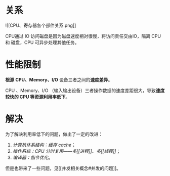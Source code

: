 # 关系
![[CPU、寄存器各个部件关系.png]]

CPU通过 IO 访问磁盘是因为磁盘速度相对很慢，将访问责任交由IO，隔离 CPU 和 磁盘，CPU 可异步处理其他任务。

# 性能限制
 **根源**
 **CPU、Memory、I/O** 设备三者之间的**速度差异**。

CPU 、Memory、I/O （输入输出设备）三者操作数据的速度差距很大，导致**速度较快的 CPU 等资源利用率低下**。

# 解决
为了解决利用率低下的问题，做出了一定的改进：
1. *计算机体系结构：缓存 cache*；
2. *操作系统：CPU 分时复用——多[[进程]]、多[[线程]]*；
3. *编译器：指令优化*。

但是也带来了一些问题，见[[并发相关概念#并发的问题]]。



